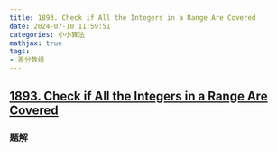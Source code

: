 ```yaml
---
title: 1893. Check if All the Integers in a Range Are Covered
date: 2024-07-10 11:59:51
categories: 小小算法
mathjax: true
tags:
- 差分数组
---
```


## [1893. Check if All the Integers in a Range Are Covered](https://leetcode.cn/problems/check-if-all-the-integers-in-a-range-are-covered/description/)

### 题解
